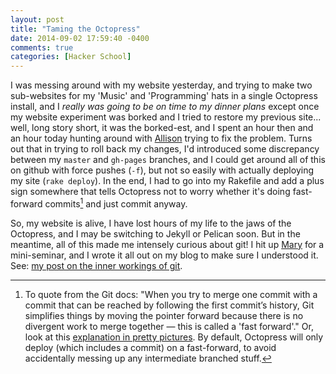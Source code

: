 ```yaml
---
layout: post
title: "Taming the Octopress"
date: 2014-09-02 17:59:40 -0400
comments: true
categories: [Hacker School]
---
```

I was messing around with my website yesterday, and trying to make two sub-websites for my 'Music' and 'Programming' hats in a single Octopress install, and I _really was going to be on time to my dinner plans_ except once my website experiment was borked and I tried to restore my previous site... well, long story short, it was the borked-est, and I spent an hour then and an hour today hunting around with [Allison](http://akaptur.github.io/) trying to fix the problem. Turns out that in trying to roll back my changes, I'd introduced some discrepancy between my `master` and `gh-pages` branches, and I could get around all of this on github with force pushes (`-f`), but not so easily with actually deploying my site (`rake deploy`). In the end, I had to go into my Rakefile and add a plus sign somewhere that tells Octopress not to worry whether it's doing fast-forward commits[^1] and just commit anyway.<!--more-->

So, my website is alive, I have lost hours of my life to the jaws of the Octopress, and I may be switching to Jekyll or Pelican soon. But in the meantime, all of this made me intensely curious about git! I hit up [Mary](http://maryrosecook.com/) for a mini-seminar, and I wrote it all out on my blog to make sure I understood it. See: [my post on the inner workings of git](/blog/2014/09/02/all-about-git/).

[^1]: To quote from the Git docs: "When you try to merge one commit with a commit that can be reached by following the first commit’s history, Git simplifies things by moving the pointer forward because there is no divergent work to merge together — this is called a 'fast forward'." Or, look at this [explanation in pretty pictures](https://sandofsky.com/images/fast_forward.pdf). By default, Octopress will only deploy (which includes a commit) on a fast-forward, to avoid accidentally messing up any intermediate branched stuff.